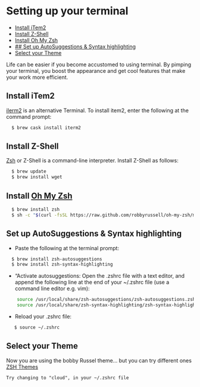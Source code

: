 
# Setting up your terminal
- [Install iTem2](#Instal-item2)
- [Install Z-Shell](#install-z-shell)
- [Install Oh My Zsh](#install-oh-my-zsh)
- [## Set up AutoSuggestions & Syntax highlighting](#autosuggest-syntax-highlighting)
- [Select your Theme](#theme)



Life can be easier if you become accustomed to using terminal. By pimping your terminal, you boost the appearance and get cool features that make your work more efficient.

## Install iTem2
[iIerm2](https://www.iterm2.com/) is an alternative Terminal. To install item2, enter the following at the command prompt: 

```sh
  $ brew cask install iterm2
```

## Install Z-Shell
[Zsh](https://gist.github.com/derhuerst/12a1558a4b408b3b2b6e) or Z-Shell is a command-line interpreter. Install Z-Shell as follows: 

```sh
  $ brew update
  $ brew install wget
```


## Install [Oh My Zsh](https://github.com/robbyrussell/oh-my-zsh)

```sh
  $ brew install zsh
  $ sh -c "$(curl -fsSL https://raw.github.com/robbyrussell/oh-my-zsh/master/tools/install.sh)"
```


## Set up AutoSuggestions & Syntax highlighting

* Paste the following at the terminal prompt:

```sh
  $ brew install zsh-autosuggestions
  $ brew install zsh-syntax-highlighting
```


* “Activate  autosuggestions:  Open the .zshrc file with a text editor, and append the following line at the end of your ~/.zshrc file (use a command line editor e.g. vim):

```sh
    source /usr/local/share/zsh-autosuggestions/zsh-autosuggestions.zsh
    source /usr/local/share/zsh-syntax-highlighting/zsh-syntax-highlighting.zsh
```


* Reload your .zshrc file:
```sh
   $ source ~/.zshrc
```

## Select your Theme 

Now you are using the bobby Russel theme... but you can try different ones [ZSH Themes](https://github.com/robbyrussell/oh-my-zsh/wiki/Themes)

    Try changing to "cloud", in your ~/.zshrc file
